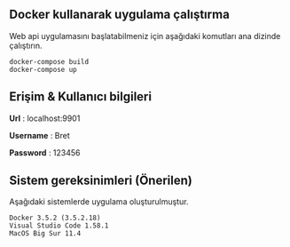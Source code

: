 
## Docker kullanarak uygulama çalıştırma
 
Web api uygulamasını başlatabilmeniz için aşağıdaki komutları ana dizinde çalıştırın.

```
docker-compose build
docker-compose up
```

## Erişim & Kullanıcı bilgileri 


**Url** : localhost:9901

**Username** : Bret

**Password** : 123456


## Sistem gereksinimleri (Önerilen)

Aşağıdaki sistemlerde uygulama oluşturulmuştur.

```
Docker 3.5.2 (3.5.2.18)
Visual Studio Code 1.58.1
MacOS Big Sur 11.4
```